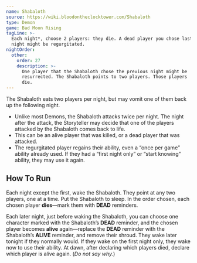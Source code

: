 ```yaml
---
name: Shabaloth
source: https://wiki.bloodontheclocktower.com/Shabaloth
type: Demon
game: Bad Moon Rising
tagLine: >-
  Each night*, choose 2 players: they die. A dead player you chose last
  night might be regurgitated.
nightOrder:
  other:
    order: 27
    description: >-
      One player that the Shabaloth chose the previous night might be
      resurrected. The Shabaloth points to two players. Those players
      die.
---
```


The Shabaloth eats two players per night, but may vomit one of them back
up the following night.

- Unlike most Demons, the Shabaloth attacks twice per night. The night
  after the attack, the Storyteller may decide that one of the players
  attacked by the Shabaloth comes back to life.
- This can be an alive player that was killed, or a dead player that was
  attacked.
- The regurgitated player regains their ability, even a “once per game”
  ability already used. If they had a “first night only” or “start
  knowing” ability, they may use it again.

## How To Run

Each night except the first, wake the Shabaloth. They point at any two
players, one at a time. Put the Shabaloth to sleep. In the order chosen,
each chosen player **dies**—mark them with **DEAD** reminders.

Each later night, just before waking the Shabaloth, you can choose one
character marked with the Shabaloth’s **DEAD** reminder, and the chosen
player becomes **alive** again—replace the **DEAD** reminder with the
Shabaloth’s **ALIVE** reminder, and remove their shroud. They wake later
tonight if they normally would. If they wake on the first night only,
they wake now to use their ability. At dawn, after declaring which
players died, declare which player is alive again. (_Do not say why._)
